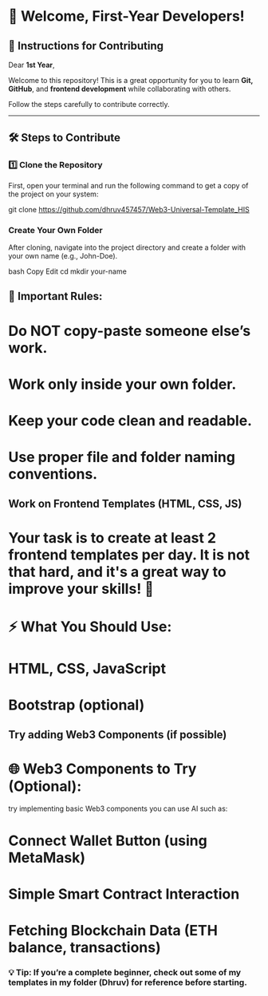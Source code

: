 # 🚀 Welcome, First-Year Developers!  

## 📌 Instructions for Contributing  
Dear **1st Year**,  

Welcome to this repository! This is a great opportunity for you to learn **Git, GitHub**, and **frontend development** while collaborating with others.  

Follow the steps carefully to contribute correctly.  

---

## 🛠 Steps to Contribute  

### 1️⃣ Clone the Repository  
First, open your terminal and run the following command to get a copy of the project on your system:  


git clone https://github.com/dhruv457457/Web3-Universal-Template_HIS

###  Create Your Own Folder
 After cloning, navigate into the project directory and create a folder with your own name (e.g., John-Doe).

bash
Copy
Edit
cd <repo-name>
mkdir your-name


## 🚨 Important Rules:

# Do NOT copy-paste someone else’s work.
# Work only inside your own folder.
# Keep your code clean and readable.
# Use proper file and folder naming conventions.
    
## Work on Frontend Templates (HTML, CSS, JS)
# Your task is to create at least 2 frontend templates per day. It is not that hard, and it's a great way to improve your skills! 💪

# ⚡ What You Should Use:
# HTML, CSS, JavaScript
# Bootstrap (optional)
## Try adding Web3 Components (if possible)

# 🌐 Web3 Components to Try (Optional):
 try implementing basic Web3 components you can use AI such as:

# Connect Wallet Button (using MetaMask)
# Simple Smart Contract Interaction
# Fetching Blockchain Data (ETH balance, transactions)
  
  
  ### 💡 Tip: If you’re a complete beginner, check out some of my templates in my folder (Dhruv) for reference before starting.

